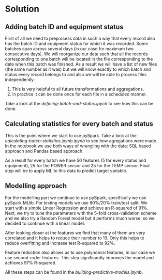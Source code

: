 # Solution

## Adding batch ID and equipment status

First of all we need to preprocess data in such a way that every record also has the batch ID and equipment status for which it was recorded. Some batches span across several days (in our case for maximum two consecutive days). We will reorganize our data such that all the records corresponding to one batch will be located in the file corresponding to the date when this batch was finished. As a result we will have a list of new files (the same number as it was) but we will know exactly to which batch and status every record belongs to and also we will be able to process files independently:

1. This is very helpful to all future transformations and aggregations.
2. In practice it can be done once for each file in a scheduled manner.

Take a look at the _defining-batch-and-status.ipynb_ to see how this can be done.


## Calculating statistics for every batch and status

This is the point where we start to use pySpark. Take a look at the _calculating-batch-statistics.ipynb.ipynb_ to see how agregations were made. In the notebook we use both ways of wrangling with the data: SQL based approach and Pandas based approach.

As a result for every batch we have 50 features (5 for every status and equipment), 25 for the POWER sensor and 25 for the TEMP sensor. Final step will be to apply ML to this data to predict target variable.


## Modelling approach

For the modelling part we continue to use pySpark, specifically we use pySpark MLlib. For testing models we use 80%/20% train/test split. We start with a simple Linear Regression and achieve an R-squared of 91%. Next, we try to tune the parameters with the 5-fold cross-validation scheme and we also try a Random Forest model but it performs much worse, so we decided to continue with a linear model.

After looking closer at the features we find that many of them are very correlated and it helps to reduce their number to 10. Only this helps to reduce overfitting and increase test R-squared to 92%.

Feature reduction also allows us to use polynomial features, in our case we use second-order features. This step significantly improves the model and achieves 97% R-squared. 

All these steps can be found in the _building-predictive-models.ipynb_.

